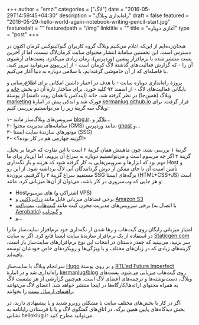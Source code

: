 +++
author = "emzi"
categories = ["لاگ"]
date = "2016-05-29T14:59:45+04:30"
description = "راه‌اندازی وبلاگ"
draft = false
featured = "2016-05-29-hello-world-again-notebook-writing-pencil-start.jpg"
featuredalt = ""
featuredpath = "/img"
linktitle = ""
title = "آغازی دوباره"
type = "post"
+++

هیجان‌زده‌ایم از این‌که اعلام می‌کنیم وبلاگ گروه کاربران گنو/لینوکس کرمان اکنون در دسترس است. این نخستین سامانهٔ انتشار محتوای سایت کرمان‌لاگ نیست، اما از آخرین پست منتشر شده با نرم‌افزار پیشین (وردپرس)، زمان زیادی می‌گذرد. پست‌های آرشیوی آن را - که گزارش فعالیت‌های گذشتهٔ لاگ کرمان است - از [این پیوند](http://web.archive.org/web/20140118203056/klug.ir) می‌توانید مرور کنید. با فاصله‌ای که از آن خاموشی گرفته‌ایم، با سلامی دوباره به دنیا آغاز می‌کنیم.

<!--more-->

پروژهٔ راه‌اندازی دوباره سایت - با هدف در اختیار داشتن امکانی برای اطلاع‌رسانی و بایگانی فعالیت‌های لاگ - از اسفند ۹۴ کلید خورد. برای ساختار تازهٔ آن دو بخش [خانه](/) و وبلاگ (همین‌جا) در نظر گرفته شد. خانه (ایندکس یا همان روت دامنه) از پوستهٔ [marketing](http://purecss.io/layouts/marketing/) فورک شد و اندکی پیش در انبارهٔ [kermanlug.github.io](https://github.com/kermanlug/kermanlug.github.io) قرار گرفت. برای وبلاگ سه گزینهٔ زیر را می‌توانستیم بررسی کنیم:

۱- سرویس‌های وبلاگ‌ساز مانند [blog.ir](http://blog.ir)، [بلاگر](http://blogger.com) و...<br>
۲- سامانه‌های مدیریت محتوا (CMS) مانند وردپرس، [ghost](https://ghost.org/developers) و...<br>
۳- موتورهای سازندهٔ سایت ایستا (SSG)<br>
۴- <گزینه چهارمی هم در کار بوده؟!>

گزینهٔ ۱ بررسی نشد، چون ماهیتش همان گزینهٔ ۲ است با این تفاوت که خرما بر نخیل. گزینهٔ ۲ اگر چه مرسوم است و می‌توانستیم دوباره به سراغ آن برویم، اما این‌بار برای ما مهم بود که ابزارها و سرویس‌هایی به کار گرفته شود که هزینه و بار نگه‌داری Host و تأمین امنیت آن تا جای ممکن از دوش گردانندگان آتی لاگ برداشته شود. از این رو مستقیم سراغ گزینهٔ ۳ را گرفتیم. برون‌دهٔ SSG برگه‌‌های ایستا (HTML+CSS+JS) است و هر جایی که وب‌سروری در کار باشد، می‌توان از آن‌ها میزبانی کرد، مانند:<br>

- Hostهای مرسوم (اشتراکی و VPS)
- برخی فضاهای میزبانی فایل مانند [دراپ‌باکس](https://dropbox.com) و [Amazon S3](http://docs.aws.amazon.com/AmazonS3/latest/dev/WebsiteHosting.html)
- برخی سرویس‌های مدیریت مخزن گیت مانند [گیت‌هاب](https://pages.github.com)، [بیت‌باکت](https://bitbucket.org) (با اتصال به  [Aerobatic](https://www.aerobatic.com/)) و [گیت‌لب](http://docs.gitlab.com/ee/pages/README.html) 
- و...

امتیاز میزبانی رایگان روی گیت‌هاب و رها شدن از نگه‌داری خود نرم‌افزار سایت‌ساز ما را در استفاده از یک نرم‌افزار سازندهٔ سایت ایستا قانع کرد. اگر به سایت [Staticgen.com](http://Staticgen.com) سر بزنید، می‌بینید که چقدر دستتان در انتخاب این نوع نرم‌افزارهای سایت‌ساز باز است، گزینه‌های زیادی که در زبان‌های مختلف و با ویژگی‌ها و رویکردهای خاص خودشان توسعه یافته‌اند.

سرانجام وبلاگ با سایت‌ساز [Hugo](https://gohugo.io) و بر روی پوستهٔ [RTL'ed Future Imperfect](https://github.com/samsam-ahmadi/hugo-future-imperfect-rtl) راه‌اندازی شد و در انبارهٔ [kermanlug/blog](https://github.com/kermanlug/blog) روی گیت‌هاب میزبانی می‌شود. پست‌های وبلاگ، دست‌نوشته‌ها و ترجمه‌های اعضای لاگ است. هم‌چنین گزارشی از هر نشست لاگ به همراه محتوای ارائه‌ها/کارگاه‌ها در اینجا منتشر خواهد شد. اعضای لاگ می‌توانند [راهنمای ارسال پست](https://github.com/kermanlug/blog/blob/master/README.md#posts) را بخوانند.

اگر در کار با بخش‌های مختلف سایت با مشکلی روبرو شدید و یا پیشنهادی دارید، در بخش دیدگاه‌های پایین همین برگه، در اتاق‌های گفتگوی لاگ و یا با فرستادن رایانامه به نشانی hello<i class="fa fa-at"></i>klug.ir می‌توانید مطرح کنید.